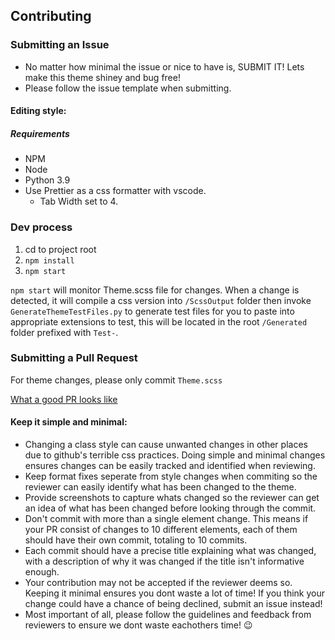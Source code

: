 ## Contributing
### Submitting an Issue
* No matter how minimal the issue or nice to have is, SUBMIT IT! Lets make this theme shiney and bug free!
* Please follow the issue template when submitting.

#### Editing style: 
##### Requirements
* NPM
* Node
* Python 3.9
* Use Prettier as a css formatter with vscode.
   * Tab Width set to 4.

### Dev process
1. cd to project root
2. `npm install`
3. `npm start`

`npm start` will monitor Theme.scss file for changes. When a change is detected, it will compile a css version into `/ScssOutput` folder then invoke `GenerateThemeTestFiles.py` to generate test files for you to paste into appropriate extensions to test, this will be located in the root `/Generated` folder prefixed with `Test-`.

### Submitting a Pull Request

For theme changes, please only commit `Theme.scss`

[What a good PR looks like](https://github.com/DarkThemeHub/GithubDarkTheme/pull/126)

#### Keep it simple and minimal: 
* Changing a class style can cause unwanted changes in other places due to github's terrible css practices. Doing simple and minimal changes ensures changes can be easily tracked and identified when reviewing.
* Keep format fixes seperate from style changes when commiting so the reviewer can easily identify what has been changed to the theme.
* Provide screenshots to capture whats changed so the reviewer can get an idea of what has been changed before looking through the commit.
* Don't commit with more than a single element change. This means if your PR consist of changes to 10 different elements, each of them should have their own commit, totaling to 10 commits.
* Each commit should have a precise title explaining what was changed, with a description of why it was changed if the title isn't informative enough.
* Your contribution may not be accepted if the reviewer deems so. Keeping it minimal ensures you dont waste a lot of time! If you think your change could have a chance of being declined, submit an issue instead!
* Most important of all, please follow the guidelines and feedback from reviewers to ensure we dont waste eachothers time! 😉






